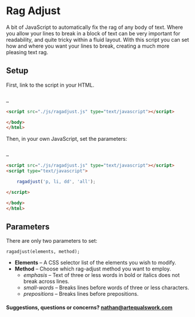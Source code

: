 Rag Adjust
==========

A bit of JavaScript to automatically fix the rag of any body of text. Where you allow your lines to break in a block of text can be very important for readability, and quite tricky within a fluid layout. With this script you can set how and where you want your lines to break, creating a much more pleasing text rag.

## Setup

First, link to the script in your HTML.

```HTML

…

<script src="./js/ragadjust.js" type="text/javascript"></script>

</body>
</html>

```

Then, in your own JavaScript, set the parameters:

```HTML

…

<script src="./js/ragadjust.js" type="text/javascript"></script>
<script type="text/javascript">

	ragadjust('p, li, dd', 'all');

</script>

</body>
</html>

```

## Parameters

There are only two parameters to set:

```JS
ragadjust(elements, method);
```

* __Elements__ – A CSS selector list of the elements you wish to modify.
* __Method__ – Choose which rag-adjust method you want to employ.
  - _emphasis_ – Text of three or less words in bold or italics does not break across lines.
  - _small-words_ – Breaks lines before words of three or less characters.
  - _prepositions_ – Breaks lines before prepositions.

#### Suggestions, questions or concerns? nathan@artequalswork.com
